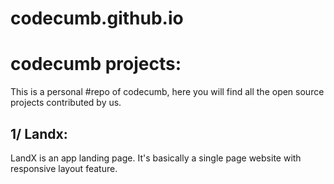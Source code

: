 # codecumb.github.io
codecumb projects:
===================

This is a personal #repo of codecumb, here you will find all the open source projects contributed by us.


1/ Landx:
---------
LandX is an app landing page. It's basically a single page website with responsive layout feature.
